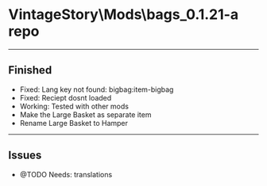 # VintageStory\Mods\bags_0.1.21-a repo
-----------
## Finished
- Fixed: Lang key not found: bigbag:item-bigbag
- Fixed: Reciept dosnt loaded
- Working: Tested with other mods 
- Make the Large Basket as separate item
- Rename Large Basket to Hamper
-----------
## Issues
- @TODO Needs: translations 
